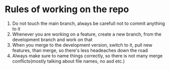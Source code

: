 # Rules of working on the repo
1. Do not touch the main branch, always be carefull not to commit anything to it
2. Whenever you are working on a feature, create a new branch, from the development branch and work on that
3. When you merge to the development version, switch to it, pull new features, than merge, so there's less headeaches down the road
4. Always make sure to name things correctly, so there is not many merge conflicts(mostly talking about file names, no asd etc.)